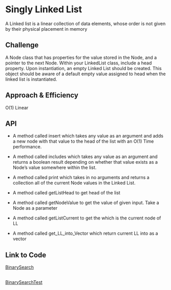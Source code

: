 # Singly Linked List
A Linked list is a linear collection of data elements,
whose order is not given by their physical placement in memory

## Challenge
A Node class that has properties for the value stored in the Node, and a pointer to the next Node.
Within your LinkedList class, include a head property. Upon instantiation, an empty Linked List should be created.
This object should be aware of a default empty value assigned to head when the linked list is instantiated.


## Approach & Efficiency
O(1) Linear

## API
- A method called insert which takes any value as an argument and adds a new node with that value to the head of the list with an O(1) Time performance.

- A method called includes which takes any value as an argument and returns a boolean result depending on whether that value exists as a Node’s value somewhere within the list.

- A method called print which takes in no arguments and returns a collection all of the current Node values in the Linked List.

- A method called getListHead to get head of the list

- A method called getNodeValue to get the value of given input. Take a Node as a parameter

- A method called getListCurrent to get the which is the current node of LL

- A method called get_LL_into_Vector which return current LL into as a vector

## Link to Code
[BinarySearch](https://github.com/skadariya/data-structures-and-algorithms/blob/master/code-challenges/401/src/main/java/linked_list/LinkedList.java)
## 
[BinarySearchTest](https://github.com/skadariya/data-structures-and-algorithms/blob/master/code-challenges/401/src/test/java/linked_list/LinkedListTest.java)
